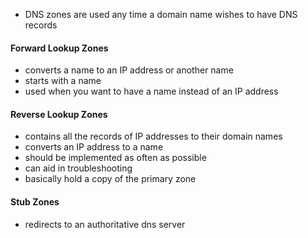 - DNS zones are used any time a domain name wishes to have DNS records
#### Forward Lookup Zones
- converts a name to an IP address or another name
- starts with a name
- used when you want to have a name instead of an IP address
#### Reverse Lookup Zones
- contains all the records of IP addresses to their domain names
- converts an IP address to a name
- should be implemented as often as possible
- can aid in troubleshooting
- basically hold a copy of the primary zone
#### Stub Zones
- redirects to an authoritative dns server